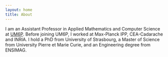 ```yaml
---
layout: home 
title: About 
---
```


I am an Assistant Professor in Applied Mathematics and Computer Science at [UM6P](www.um6p.ma).
Before joining UM6P, I worked at Max-Planck IPP, CEA-Cadarache and INRIA.
I hold a PhD from University of Strasbourg, a Master of Science from University Pierre et Marie Curie, and an Engineering degree from ENSIMAG.

